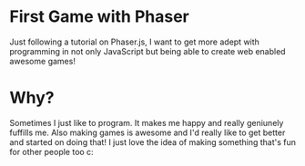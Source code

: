 # First Game with Phaser
Just following a tutorial on Phaser.js, I want to get more adept with programming in not only JavaScript but being able to create web enabled awesome games!

# Why?
Sometimes I just like to program. It makes me happy and really geniunely fuffills me. Also making games is awesome and I'd really like to get better and started on doing that!
I just love the idea of making something that's fun for other people too c:

